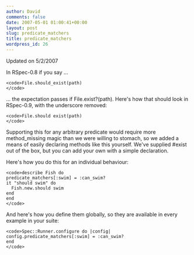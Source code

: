 ```yaml
---
author: David
comments: false
date: 2007-05-01 01:00:41+00:00
layout: post
slug: predicate_matchers
title: predicate_matchers
wordpress_id: 26
---
```


Updated on 5/2/2007






In RSpec-0.8 if you say …





    
    <code>File.should_exist(path)
    </code>





... the expectation passes if File.exist?(path). Here's how that should look in RSpec-0.9, with the underscore removed:





    
    <code>File.should exist(path)
    </code>





Supporting this for any arbitrary predicate would require more method_missing magic than we were willing to stomach, so we added a means of easily declaring methods like this yourself. We've supplied #exist out of the box, but you can add your own with a simple declaration.






Here's how you do this for an individual behaviour:





    
    <code>describe Fish do
    predicate_matchers[:swim] = :can_swim?
    it "should swim" do
      Fish.new.should swim
    end
    end
    </code>





And here's how you define them globally, so they are available in every example in your suite:





    
    <code>Spec::Runner.configure do |config|
    config.predicate_matchers[:swim] = :can_swim?
    end
    </code>
